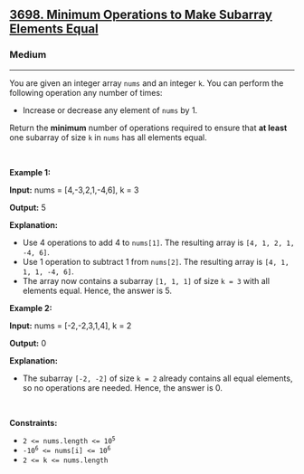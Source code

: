<h2><a href="https://leetcode.com/problems/minimum-operations-to-make-subarray-elements-equal">3698. Minimum Operations to Make Subarray Elements Equal</a></h2><h3>Medium</h3><hr><p>You are given an integer array <code>nums</code> and an integer <code>k</code>. You can perform the following operation any number of times:</p>

<ul>
	<li>Increase or decrease any element of <code>nums</code> by 1.</li>
</ul>

<p>Return the <strong>minimum</strong> number of operations required to ensure that <strong>at least</strong> one <span data-keyword="subarray">subarray</span> of size <code>k</code> in <code>nums</code> has all elements equal.</p>

<p>&nbsp;</p>
<p><strong class="example">Example 1:</strong></p>

<div class="example-block">
<p><strong>Input:</strong> <span class="example-io">nums = [4,-3,2,1,-4,6], k = 3</span></p>

<p><strong>Output:</strong> <span class="example-io">5</span></p>

<p><strong>Explanation:</strong></p>

<ul>
	<li>Use 4 operations to add 4 to <code>nums[1]</code>. The resulting array is <span class="example-io"><code>[4, 1, 2, 1, -4, 6]</code>.</span></li>
	<li><span class="example-io">Use 1 operation to subtract 1 from <code>nums[2]</code>. The resulting array is <code>[4, 1, 1, 1, -4, 6]</code>.</span></li>
	<li><span class="example-io">The array now contains a subarray <code>[1, 1, 1]</code> of size <code>k = 3</code> with all elements equal. Hence, the answer is 5.</span></li>
</ul>
</div>

<p><strong class="example">Example 2:</strong></p>

<div class="example-block">
<p><strong>Input:</strong> <span class="example-io">nums = [-2,-2,3,1,4], k = 2</span></p>

<p><strong>Output:</strong> <span class="example-io">0</span></p>

<p><strong>Explanation:</strong></p>

<ul>
	<li>
	<p>The subarray <code>[-2, -2]</code> of size <code>k = 2</code> already contains all equal elements, so no operations are needed. Hence, the answer is 0.</p>
	</li>
</ul>
</div>

<p>&nbsp;</p>
<p><strong>Constraints:</strong></p>

<ul>
	<li><code>2 &lt;= nums.length &lt;= 10<sup>5</sup></code></li>
	<li><code>-10<sup>6</sup> &lt;= nums[i] &lt;= 10<sup>6</sup></code></li>
	<li><code>2 &lt;= k &lt;= nums.length</code></li>
</ul>
